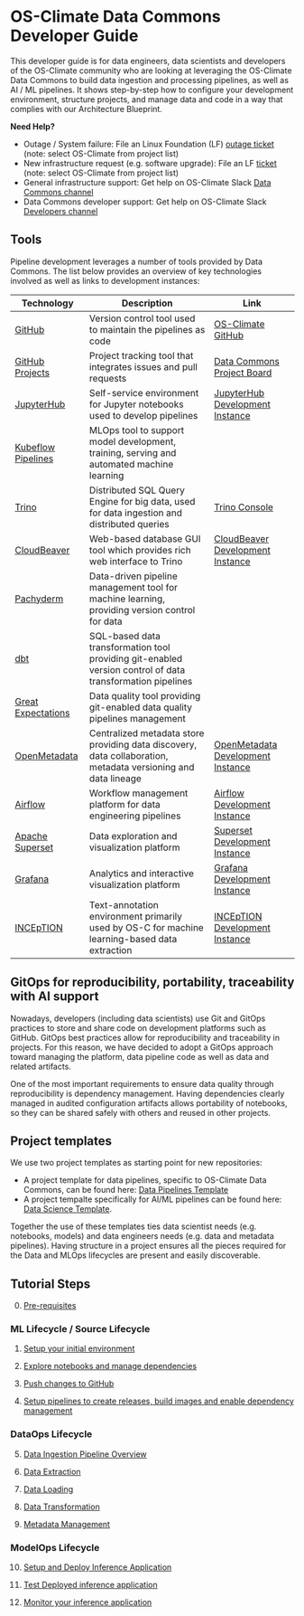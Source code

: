 # OS-Climate Data Commons Developer Guide

This developer guide is for data engineers, data scientists and developers of the OS-Climate community who are looking at leveraging the OS-Climate Data Commons to build data ingestion and processing pipelines, as well as AI / ML pipelines. It shows step-by-step how to configure your development environment, structure projects, and manage data and code in a way that complies with our Architecture Blueprint.

**Need Help?**

- Outage / System failure:  File an Linux Foundation (LF) [outage ticket](https://jira.linuxfoundation.org/plugins/servlet/desk/portal/2/create/30) (note: select OS-Climate from project list)
- New infrastructure request (e.g. software upgrade):  File an LF [ticket](https://jira.linuxfoundation.org/plugins/servlet/desk/portal/2) (note: select OS-Climate from project list)
- General infrastructure support:  Get help on OS-Climate Slack [Data Commons channel](https://os-climate.slack.com/archives/C034SCF92BU)
- Data Commons developer support: Get help on OS-Climate Slack [Developers channel](https://os-climate.slack.com/archives/C034SCQU919)

## Tools

Pipeline development leverages a number of tools provided by Data Commons. The list below provides an overview of key technologies involved as well as links to development instances:

| Technology | Description | Link |
| ---------- | ----------- | ---- |
| [GitHub][2] | Version control tool used to maintain the pipelines as code | [OS-Climate GitHub](https://github.com/os-climate) |
| [GitHub Projects][3] | Project tracking tool that integrates issues and pull requests | [Data Commons Project Board](https://github.com/orgs/os-climate/projects/7) |
| [JupyterHub][4] | Self-service environment for Jupyter notebooks used to develop pipelines | [JupyterHub Development Instance](https://jupyterhub-odh-jupyterhub.apps.odh-cl2.apps.os-climate.org/) |
| [Kubeflow Pipelines][5] | MLOps tool to support model development, training, serving and automated machine learning | |
| [Trino][7] | Distributed SQL Query Engine for big data, used for data ingestion and distributed queries | [Trino Console](https://trino-secure-odh-trino.apps.odh-cl2.apps.os-climate.org/) |
| [CloudBeaver][8] | Web-based database GUI tool which provides rich web interface to Trino | [CloudBeaver Development Instance](https://cloudbeaver-odh-trino.apps.odh-cl2.apps.os-climate.org/) |
| [Pachyderm][9] | Data-driven pipeline management tool for machine learning, providing version control for data | |
| [dbt][10] | SQL-based data transformation tool providing git-enabled version control of data transformation pipelines | |
| [Great Expectations][11] | Data quality tool providing git-enabled data quality pipelines management | |
| [OpenMetadata][12] | Centralized metadata store providing data discovery, data collaboration, metadata versioning and data lineage | [OpenMetadata Development Instance](https://openmetadata-openmetadata.apps.odh-cl2.apps.os-climate.org) |
| [Airflow][13] | Workflow management platform for data engineering pipelines | [Airflow Development Instance](https://airflow-openmetadata.apps.odh-cl2.apps.os-climate.org/home) |
| [Apache Superset][6] | Data exploration and visualization platform | [Superset Development Instance](https://superset-secure-odh-superset.apps.odh-cl2.apps.os-climate.org/) |
| [Grafana][14] | Analytics and interactive visualization platform | [Grafana Development Instance](https://grafana-opf-monitoring.apps.odh-cl2.apps.os-climate.org/login)
| [INCEpTION][15] | Text-annotation environment primarily used by OS-C for machine learning-based data extraction | [INCEpTION Development Instance](https://inception-inception.apps.odh-cl2.apps.os-climate.org/) |

## GitOps for reproducibility, portability, traceability with AI support

Nowadays, developers (including data scientists) use Git and GitOps practices to store and share code on development platforms such as GitHub. GitOps best practices allow for reproducibility and traceability in projects. For this reason, we have decided to adopt a GitOps approach toward managing the platform, data pipeline code as well as data and related artifacts.

One of the most important requirements to ensure data quality through reproducibility is dependency management. Having dependencies clearly managed in audited configuration artifacts allows portability of notebooks, so they can be shared safely with others and reused in other projects.

## Project templates

We use two project templates as starting point for new repositories:

- A project template for data pipelines, specific to OS-Climate Data Commons, can be found here: [Data Pipelines Template][16]
- A project tempalte specifically for AI/ML pipelines can be found here: [Data Science Template][1].

Together the use of these templates ties data scientist needs (e.g. notebooks, models) and data engineers needs (e.g. data and metadata pipelines). Having structure in a project ensures all the pieces required for the Data and MLOps lifecycles are present and easily discoverable.

## Tutorial Steps

0. [Pre-requisites](./docs/pre-requisite.md)

### ML Lifecycle / Source Lifecycle

1. [Setup your initial environment](./docs/setup-initial-environment.md)

2. [Explore notebooks and manage dependencies](./docs/explore-notebooks-and-manage-dependencies.md)

3. [Push changes to GitHub](./docs/push-changes.md)

4. [Setup pipelines to create releases, build images and enable dependency management](./docs/setup-gitops-pipeline.md)

### DataOps Lifecycle

5. [Data Ingestion Pipeline Overview](./docs/data-ingestion-pipeline.md)

6. [Data Extraction](./docs/data-extraction.md)

7. [Data Loading](./docs/data-loading.md)

8. [Data Transformation](./docs/data-transformation.md)

9. [Metadata Management](./docs/metadata-management.md)

### ModelOps Lifecycle

10. [Setup and Deploy Inference Application](./docs/deploy-model.md)

11. [Test Deployed inference application](./docs/test-model.md)

12. [Monitor your inference application](./docs/monitor-model.md)

[1]: https://github.com/aicoe-aiops/project-template
[2]: https://github.com/
[3]: https://docs.github.com/en/issues/trying-out-the-new-projects-experience/about-projects
[4]: https://jupyter.org/hub
[5]: https://www.kubeflow.org/docs/pipelines/overview/pipelines-overview/
[6]: https://superset.apache.org/
[7]: https://trino.io/
[8]: https://dbeaver.com/
[9]: https://www.pachyderm.com/
[10]: https://www.getdbt.com/
[11]: https://greatexpectations.io/
[12]: https://open-metadata.org/
[13]: https://airflow.apache.org/
[14]: https://grafana.com/
[15]: https://inception-project.github.io/
[16]: https://github.com/os-climate/data-pipeline-template
